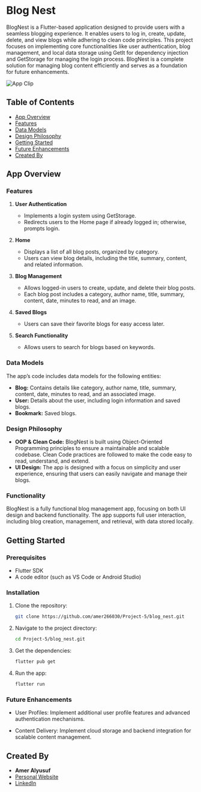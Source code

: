 # Blog Nest

BlogNest is a Flutter-based application designed to provide users with a seamless blogging experience. It enables users to log in, create, update, delete, and view blogs while adhering to clean code principles. This project focuses on implementing core functionalities like user authentication, blog management, and local data storage using GetIt for dependency injection and GetStorage for managing the login process. BlogNest is a complete solution for managing blog content efficiently and serves as a foundation for future enhancements.

![App Clip](blogNest.gif)

## Table of Contents

- [App Overview](#app-overview)
- [Features](#features)
- [Data Models](#data-models)
- [Design Philosophy](#design-philosophy)
- [Getting Started](#getting-started)
- [Future Enhancements](#future-enhancements)
- [Created By](#created-by)

## App Overview

### Features

1. **User Authentication**
   - Implements a login system using GetStorage.
   - Redirects users to the Home page if already logged in; otherwise, prompts login.

2. **Home**
   - Displays a list of all blog posts, organized by category.
   - Users can view blog details, including the title, summary, content, and related information.

3. **Blog Management**
   - Allows logged-in users to create, update, and delete their blog posts.
   - Each blog post includes a category, author name, title, summary, content, date, minutes to read, and an image.

4. **Saved Blogs**
   - Users can save their favorite blogs for easy access later.

5. **Search Functionality**
   - Allows users to search for blogs based on keywords.

### Data Models

The app’s code includes data models for the following entities:

- **Blog:** Contains details like category, author name, title, summary, content, date, minutes to read, and an associated image.
- **User:** Details about the user, including login information and saved blogs.
- **Bookmark:** Saved blogs.

### Design Philosophy

- **OOP & Clean Code:** BlogNest is built using Object-Oriented Programming principles to ensure a maintainable and scalable codebase. Clean Code practices are followed to make the code easy to read, understand, and extend.
- **UI Design:** The app is designed with a focus on simplicity and user experience, ensuring that users can easily navigate and manage their blogs.

### Functionality

BlogNest is a fully functional blog management app, focusing on both UI design and backend functionality. The app supports full user interaction, including blog creation, management, and retrieval, with data stored locally.

## Getting Started

### Prerequisites

- Flutter SDK
- A code editor (such as VS Code or Android Studio)

### Installation

1. Clone the repository:

   ```bash
   git clone https://github.com/amer266030/Project-5/blog_nest.git
   ```

2. Navigate to the project directory:

    ```bash
   cd Project-5/blog_nest.git
   ```

3. Get the dependencies:

    ```bash
   flutter pub get
   ```

4. Run the app:
    ```bash
   flutter run
   ```

### Future Enhancements

* User Profiles: Implement additional user profile features and advanced authentication mechanisms.

* Content Delivery: Implement cloud storage and backend integration for scalable content management.

## Created By

- **Amer Alyusuf**
- [Personal Website](https://amer266030.github.io)
- [LinkedIn](https://www.linkedin.com/in/amer-alyusuf-77398587)
